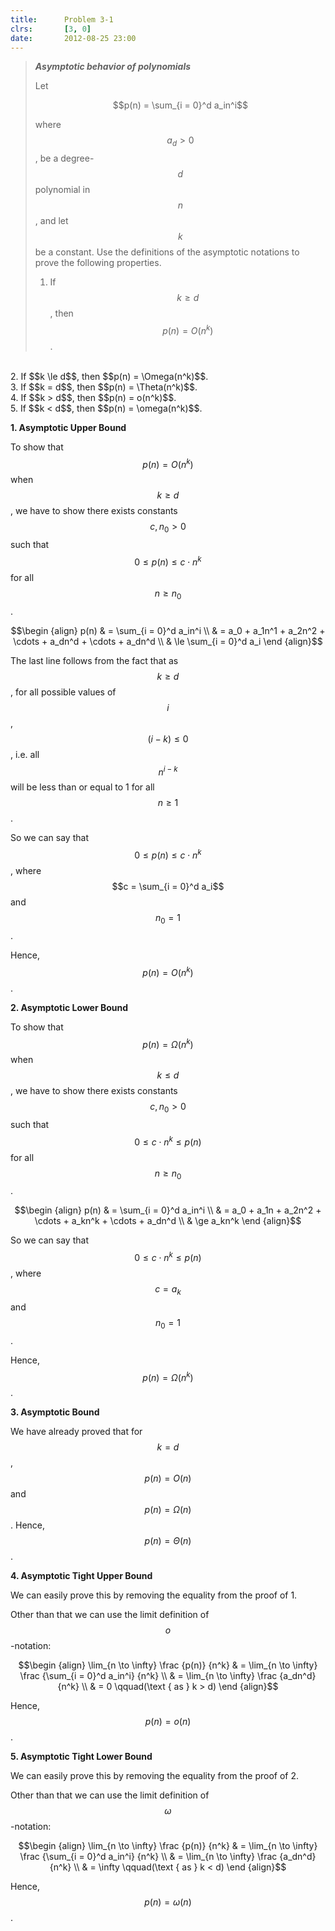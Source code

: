 ```yaml
---
title:      Problem 3-1
clrs:       [3, 0]
date:       2012-08-25 23:00
---
```


>***Asymptotic behavior of polynomials***
>
>Let
>
>$$p(n) = \sum_{i = 0}^d a_in^i$$
>
>where $$a_d > 0$$, be a degree-$$d$$ polynomial in $$n$$, and let $$k$$ be a constant. Use the
definitions of the asymptotic notations to prove the following properties.
>
>1. If $$k \ge d$$, then $$p(n) = O(n^k)$$.
<br/>
2. If $$k \le d$$, then $$p(n) = \Omega(n^k)$$.
<br/>
3. If $$k = d$$, then $$p(n) = \Theta(n^k)$$.
<br/>
4. If $$k > d$$, then $$p(n) = o(n^k)$$.
<br/>
5. If $$k < d$$, then $$p(n) = \omega(n^k)$$.

<b>1. Asymptotic Upper Bound</b>

To show that $$p(n) = O(n^k)$$ when $$k \ge d$$, we have to show there exists constants $$c, n_0 > 0$$ such that $$0 \le p(n) \le c \cdot n^k$$ for all $$n \ge n_0$$.

$$\begin {align}
p(n) & = \sum_{i = 0}^d a_in^i \\
     & = a_0 + a_1n^1 + a_2n^2 + \cdots + a_dn^d + \cdots + a_dn^d \\
     & \le \sum_{i = 0}^d a_i
\end {align}$$

The last line follows from the fact that as $$k \ge d$$, for all possible values of $$i$$, $$(i - k) \le 0$$, i.e. all $$n^{i - k}$$ will be less than or equal to 1 for all $$n \ge 1$$.

So we can say that $$0 \le p(n) \le c \cdot n^k$$, where $$c = \sum_{i = 0}^d a_i$$ and $$n_0 = 1$$.

Hence, $$p(n) = O(n^k)$$.

<b>2. Asymptotic Lower Bound</b>

To show that $$p(n) = \Omega(n^k)$$ when $$k \le d$$, we have to show there exists constants $$c, n_0 > 0$$ such that $$0 \le c \cdot n^k \le p(n)$$ for all $$n \ge n_0$$.

$$\begin {align}
p(n) & = \sum_{i = 0}^d a_in^i \\
     & = a_0 + a_1n + a_2n^2 + \cdots + a_kn^k + \cdots + a_dn^d \\
     & \ge a_kn^k
\end {align}$$

So we can say that $$0 \le c \cdot n^k \le p(n)$$, where $$c = a_k$$ and $$n_0 = 1$$.

Hence, $$p(n) = \Omega(n^k)$$.

<b>3. Asymptotic Bound</b>

We have already proved that for $$k = d$$, $$p(n) = O(n)$$ and $$p(n) = \Omega(n)$$. Hence, $$p(n) = \Theta(n)$$.

<b>4. Asymptotic Tight Upper Bound</b>

We can easily prove this by removing the equality from the proof of 1.

Other than that we can use the limit definition of $$o$$-notation:

$$\begin {align}
\lim_{n \to \infty} \frac {p(n)} {n^k} & = \lim_{n \to \infty} \frac {\sum_{i = 0}^d a_in^i} {n^k} \\
& = \lim_{n \to \infty} \frac {a_dn^d} {n^k} \\
& = 0 \qquad(\text { as } k > d)
\end {align}$$

Hence, $$p(n) = o(n)$$.

<b>5. Asymptotic Tight Lower Bound</b>

We can easily prove this by removing the equality from the proof of 2.

Other than that we can use the limit definition of $$\omega$$-notation:

$$\begin {align}
\lim_{n \to \infty} \frac {p(n)} {n^k} & = \lim_{n \to \infty} \frac {\sum_{i = 0}^d a_in^i} {n^k} \\
& = \lim_{n \to \infty} \frac {a_dn^d} {n^k} \\
& = \infty \qquad(\text { as } k < d)
\end {align}$$

Hence, $$p(n) = \omega(n)$$.